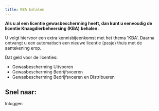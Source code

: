 ```yaml
---
title: KBA behalen
---
```


**Als u al een licentie gewasbescherming heeft, dan kunt u eenvoudig de licentie Knaagdierbeheersing (KBA) behalen.**

U volgt hiervoor een extra kennisbijeenkomst met het thema 'KBA'. Daarna ontvangt u een automatisch een nieuwe licentie (pasje) thuis met de aantekening erop.

Dat geld voor de licenties:

- Gewasbescherming Uitvoeren
- Gewasbescherming Bedrijfsvoeren
- Gewasbescherming Bedrijfsvoeren en Distribueren

## Snel naar:

<LinkButtonContainer>
<LinkButton to="https://administratie.erkenningen.nl">Inloggen</LinkButton>
</LinkButtonContainer>
